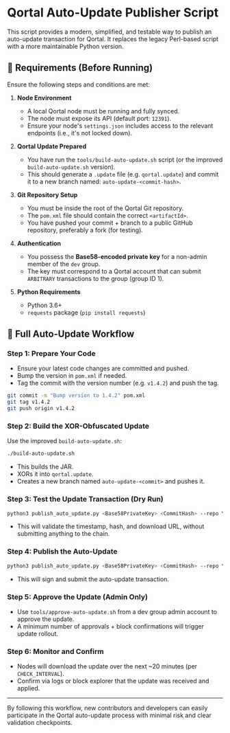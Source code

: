# Qortal Auto-Update Publisher Script

This script provides a modern, simplified, and testable way to publish an auto-update transaction for Qortal. It replaces the legacy Perl-based script with a more maintainable Python version.

## 🔧 Requirements (Before Running)

Ensure the following steps and conditions are met:

1. **Node Environment**
   - A local Qortal node must be running and fully synced.
   - The node must expose its API (default port: `12391`).
   - Ensure your node's `settings.json` includes access to the relevant endpoints (i.e., it's not locked down).

2. **Qortal Update Prepared**
   - You have run the `tools/build-auto-update.sh` script (or the improved `build-auto-update.sh` version).
   - This should generate a `.update` file (e.g. `qortal.update`) and commit it to a new branch named: `auto-update-<commit-hash>`.

3. **Git Repository Setup**
   - You must be inside the root of the Qortal Git repository.
   - The `pom.xml` file should contain the correct `<artifactId>`.
   - You have pushed your commit + branch to a public GitHub repository, preferably a fork (for testing).

4. **Authentication**
   - You possess the **Base58-encoded private key** for a non-admin member of the `dev` group.
   - The key must correspond to a Qortal account that can submit `ARBITRARY` transactions to the group (group ID 1).

5. **Python Requirements**
   - Python 3.6+
   - `requests` package (`pip install requests`)

## 🚀 Full Auto-Update Workflow

### Step 1: Prepare Your Code
- Ensure your latest code changes are committed and pushed.
- Bump the version in `pom.xml` if needed.
- Tag the commit with the version number (e.g. `v1.4.2`) and push the tag.

```bash
git commit -m "Bump version to 1.4.2" pom.xml
git tag v1.4.2
git push origin v1.4.2
```

### Step 2: Build the XOR-Obfuscated Update
Use the improved `build-auto-update.sh`:
```bash
./build-auto-update.sh
```
- This builds the JAR.
- XORs it into `qortal.update`.
- Creates a new branch named `auto-update-<commit>` and pushes it.

### Step 3: Test the Update Transaction (Dry Run)
```bash
python3 publish_auto_update.py <Base58PrivateKey> <CommitHash> --repo YourUser/qortal-test --dry-run
```
- This will validate the timestamp, hash, and download URL, without submitting anything to the chain.

### Step 4: Publish the Auto-Update
```bash
python3 publish_auto_update.py <Base58PrivateKey> <CommitHash> --repo YourUser/qortal-test
```
- This will sign and submit the auto-update transaction.

### Step 5: Approve the Update (Admin Only)
- Use `tools/approve-auto-update.sh` from a dev group admin account to approve the update.
- A minimum number of approvals + block confirmations will trigger update rollout.

### Step 6: Monitor and Confirm
- Nodes will download the update over the next ~20 minutes (per `CHECK_INTERVAL`).
- Confirm via logs or block explorer that the update was received and applied.

---

By following this workflow, new contributors and developers can easily participate in the Qortal auto-update process with minimal risk and clear validation checkpoints.

